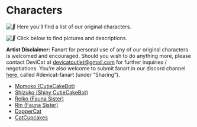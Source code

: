 # Characters

*![💜](https://s.w.org/images/core/emoji/2.2.1/svg/1f49c.svg)* Here you’ll find a list of our original characters.

*![💜](https://s.w.org/images/core/emoji/2.2.1/svg/1f49c.svg)* Click below to find pictures and descriptions.

**Artist Disclaimer:** Fanart for personal use of any of our original
characters is welcomed and encouraged. Should you wish to do anything
more, please contact DeviCat at devicatoutlet@gmail.com for further
inquiries / negotiations. You’re also welcome to submit fanart in our
discord channel [here](https://discordapp.com/invite/devicat), called
#devicat-fanart (under “Sharing”).

* [Momoko (CutieCakeBot)](momoko)
* [Shizuko (Shiny CutieCakeBot)](shizuko)
* [Reiko (Fauna Sister)](reiko)
* [Rin (Fauna Sister)](rin)
* [DapperCat](dappercat)
* [CatCupcakes](catcupcakes)
